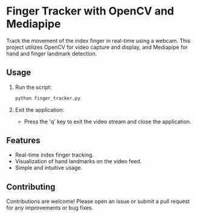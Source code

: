 # Finger Tracker with OpenCV and Mediapipe

Track the movement of the index finger in real-time using a webcam. This project utilizes OpenCV for video capture and display, and Mediapipe for hand and finger landmark detection.


## Usage

1. Run the script:

    ```bash
    python finger_tracker.py
    ```

2. Exit the application:

    - Press the 'q' key to exit the video stream and close the application.

## Features

- Real-time index finger tracking.
- Visualization of hand landmarks on the video feed.
- Simple and intuitive usage.

## Contributing

Contributions are welcome! Please open an issue or submit a pull request for any improvements or bug fixes.


